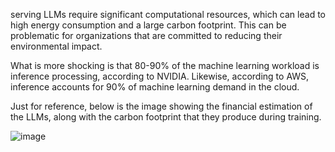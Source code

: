 serving LLMs require significant computational resources, which can lead to high energy consumption and a large carbon footprint. This can be problematic for organizations that are committed to reducing their environmental impact.

What is more shocking is that 80-90% of the machine learning workload is inference processing, according to NVIDIA. Likewise, according to AWS, inference accounts for 90% of machine learning demand in the cloud.

Just for reference, below is the image showing the financial estimation of the LLMs, along with the carbon footprint that they produce during training.

![image](https://github.com/harirajeev/learn_LLMS/assets/13446418/a3f780f4-27b9-4ace-a401-ad4e2213edc9)

